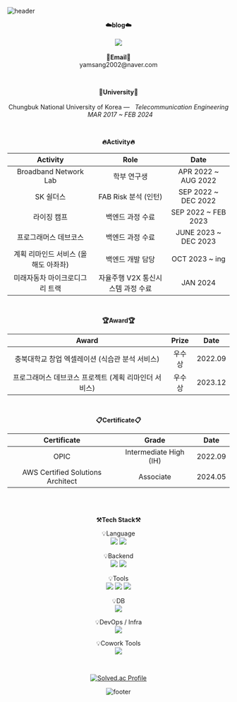 ![header](https://capsule-render.vercel.app/api?type=slice&height=100&color=gradient&text=🧑‍💻)
<br>

<p align="center">
    <Strong>☁️blog☁️</Strong><br><br>
    <a href="https://cb036133.tistory.com/" target="_blank"><img src="https://img.shields.io/badge/Tistory-535D6C?style=flat-square&logo=Tistory&logoColor=white"/></a>
    <br><br>
<Strong>📧Email📧</Strong><br>yamsang2002@naver.com<br>
</p>
<br>
<p align="center">
<Strong>🏫University🏫</Strong><br><br>
Chungbuk National University of Korea —  &nbsp; <em>Telecommunication Engineering &nbsp;   MAR  2017 ~ FEB  2024</em>
</p>   
<br>
<div align="center">
<p align="center">
<Strong>🔥Activity🔥</Strong><br>
    
|Activity|Role|Date|
|:---:|:---:|:---:|
|Broadband Network Lab|학부 연구생|APR 2022 ~ AUG 2022|
|SK 쉴더스|FAB Risk 분석 (인턴)|SEP 2022 ~ DEC 2022|
|라이징 캠프|백엔드 과정 수료|SEP 2022 ~ FEB 2023|
|프로그래머스 데브코스|백엔드 과정 수료|JUNE 2023 ~ DEC 2023|
|계획 리마인드 서비스 (올해도 아좌좌)|백엔드 개발 담당|OCT 2023 ~ ing|
|미래자동차 마이크로디그리 트랙|자율주행 V2X 통신시스템 과정 수료|JAN 2024|
</p>
<br>

<p align="center">
<Strong>🏆Award🏆</Strong><br>

|Award|Prize|Date|
|:---:|:---:|:---:|
|충북대학교 창업 엑셀레이션 (식습관 분석 서비스)|우수상|2022.09|
|프로그래머스 데브코스 프로젝트 (계획 리마인더 서비스)|우수상|2023.12|

</p>   

<br>

<p align="center">
<Strong>📋Certificate📋</Strong><br>

|Certificate|Grade|Date|
|:---:|:---:|:---:|
|OPIC|Intermediate High (IH)|2022.09|
|AWS Certified Solutions Architect|Associate|2024.05|

</p>        
    
<br>

<br>

<p align="center">
    <Strong>⚒️Tech Stack⚒️</Strong><br>
</p>

<p align="center" display="inline-block">
    💡Language <br>
    <img src="https://img.shields.io/badge/JAVA-007396?style=for-the-badge&logo=java&logoColor=white"> 
    <img src="https://img.shields.io/badge/Python-3776AB?style=for-the-badge&logo=Python&logoColor=white">
</p>
<p align="center" display="inline-block">
    💡Backend <br>
    <img src="https://img.shields.io/badge/SpringBoot-6DB33F?style=for-the-badge&logo=SpringBoot&logoColor=white">
    <img src="https://img.shields.io/badge/Flask-000000?style=for-the-badge&logo=Flask&logoColor=Black">
</p>
<p align="center" display="inline-block">
    💡Tools <br>
    <img src="https://img.shields.io/badge/IntelliJ-000000?style=for-the-badge&logo=IntelliJ IDEA&logoColor=white">
    <img src="https://img.shields.io/badge/Pycharm-000000?style=for-the-badge&logo=PyCharm&logoColor=white">
    <img src="https://img.shields.io/badge/vSC-007ACC?style=for-the-badge&logo=visualstudiocode&logoColor=white">
</p>
<p align="center" display="inline-block">
    💡DB <br>
    <img src="https://img.shields.io/badge/mysql-4479A1?style=for-the-badge&logo=mysql&logoColor=white">
</p>
<p align="center" display="inline-block">
    💡DevOps / Infra <br>
    <img src="https://img.shields.io/badge/AWS-232F3E?style=for-the-badge&logo=Amazon AWS&logoColor=white">
</p>
<p align="center" display="inline-block">
    💡Cowork Tools <br>
    <img src="https://img.shields.io/badge/Github-000000?style=for-the-badge&logo=github&logoColor=white">
</p>

<br>

<div align="center">
    
<!-- ![PgmJun's github stats](https://github-readme-stats.vercel.app/api?username=2jie0516&show_icons=true) -->
[![Solved.ac Profile](http://mazassumnida.wtf/api/v2/generate_badge?boj=2jie0516)](https://solved.ac/2jie0516/)
    
</div>

![footer](https://capsule-render.vercel.app/api?type=slice&height=100&color=gradient&section=footer)
